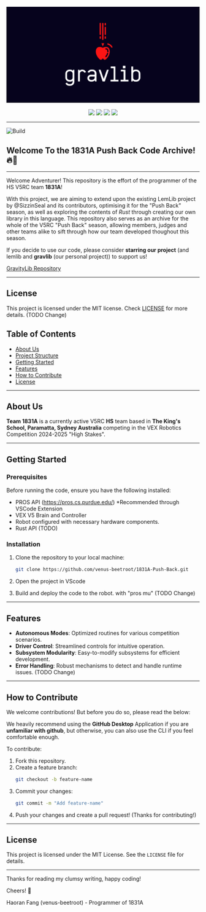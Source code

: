 <p align="center">
    <img src="docs/assets/gravlib-banner.png">
</p>

<p align="center">
    <img src="https://img.shields.io/badge/Version-Beta%20V0.1-red?style=for-the-badge&color=blue">
    <img src="https://img.shields.io/github/stars/GravityLib/GravLib?style=for-the-badge&color=yellow">
    <img src="https://img.shields.io/github/contributors/GravityLib/GravLib?style=for-the-badge&color=pink">
    <img src="https://img.shields.io/badge/Flavour-Coke-red?style=for-the-badge&color=red">
</p>
<hr>

![Build](https://img.shields.io/github/actions/workflow/status/GravityLib/GravLib/build.yml?style=for-the-badge)

## Welcome To the 1831A Push Back Code Archive! 🔥🚀
---
Welcome Adventurer! This repository is the effort of the programmer of the HS V5RC team **1831A**! 

With this project, we are aiming to extend upon the existing LemLib project by @SizzinSeal and its contributors, optimising it for the "Push Back" season, as well as exploring the contents of *Rust* through creating our own library in this language. This repository also serves as an archive for the whole of the V5RC "Push Back" season, allowing members, judges and other teams alike to sift through how our team developed thoughout this season. 

If you decide to use our code, please consider **starring our project** (and lemlib and **gravlib** (our personal project)) to support us!

[GravityLib Repository](https://github.com/GravityLib/GravLib/tree/main)

---

## License
This project is licensed under the MIT license. Check [LICENSE](https://github.com/venus-beetroot/1831A-Push-Back/blob/main/LICENSE) for more details. (TODO Change)

## Table of Contents  

- [About Us](#about-us)  
- [Project Structure](#project-structure)  
- [Getting Started](#getting-started)  
- [Features](#features)  
- [How to Contribute](#how-to-contribute)  
- [License](#license)  

---

## About Us  

**Team 1831A** is a currently active V5RC **HS** team based in **The King's School, Paramatta, Sydney Australia** competing in the VEX Robotics Competition 2024-2025 "High Stakes". 

<!--
NOTE - Commented out
---
## Project Structure  

Here's an overview of the repository:  

```
1831E-Robotics/
├── include/            # Header files for modular design  
│  
├── src/                # Source code for the robot  
│   ├── main.cpp            # Main entry point of the program  
│   ├── controls.cpp        # Code for specific robot subsystems (e.g., drive, lift, claw)  
│   └── robot-config.cpp    # Mostly constructurs for initiating robot devices & sensors
│
└── README.md           # Repository overview  
```  
-->
---

## Getting Started  

### Prerequisites  

Before running the code, ensure you have the following installed:  
- PROS API (https://pros.cs.purdue.edu/) *Recommended through VSCode Extension 
- VEX V5 Brain and Controller  
- Robot configured with necessary hardware components.
- Rust API (TODO)

### Installation  

1. Clone the repository to your local machine:  
   ```bash  
   git clone https://github.com/venus-beetroot/1831A-Push-Back.git  
   ```  
2. Open the project in VScode

3. Build and deploy the code to the robot. with "pros mu" (TODO Change)

---

## Features  

- **Autonomous Modes**: Optimized routines for various competition scenarios.  
- **Driver Control**: Streamlined controls for intuitive operation.  
- **Subsystem Modularity**: Easy-to-modify subsystems for efficient development.  
- **Error Handling**: Robust mechanisms to detect and handle runtime issues.  (TODO Change)

---

## How to Contribute  

We welcome contributions! But before you do so, please read the below: 

We heavily recommend using the **GitHub Desktop** Application if you are **unfamiliar with github**, but otherwise, you can also use the CLI if you feel comfortable enough.

To contribute:
1. Fork this repository.  
2. Create a feature branch:  
   ```bash  
   git checkout -b feature-name  
   ```  
3. Commit your changes:  
   ```bash  
   git commit -m "Add feature-name"  
   ```  
4. Push your changes and create a pull request! (Thanks for contributing!)
---

## License  

This project is licensed under the MIT License. See the `LICENSE` file for details.  

---  

Thanks for reading my clumsy writing, happy coding!

Cheers! 🍻

Haoran Fang (venus-beetroot) - Programmer of 1831A


